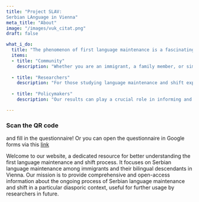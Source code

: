 ```yaml
---
title: "Project SLAV: 
Serbian LAnguage in Vienna"
meta_title: "About"
image: "/images/vuk_citat.png"
draft: false

what_i_do:
  title: "The phenomenon of first language maintenance is a fascinating aspect of linguistic development that affects many people worldwide. Here, we aim to serve three main audiences:"
  items:
  - title: "Community"
    description: "Whether you are an immigrant, a family member, or simply someone interested in the dynamics of language maintenance and shift, our goal is to offer clear, insightful, and engaging content that helps you understand the complexities of maintaining a native language in a new cultural and linguistic environment."
  
  - title: "Researchers"
    description: "For those studying language maintenance and shift experimentally, this site provides a wealth of resources, research findings, and methodological guidance to support your scholarly endeavors."
  
  - title: "Policymakers"
    description: "Our results can play a crucial role in informing and shaping more effective educational strategies, enhanced community support, and streamlining the process of cultural and linguistic integration."

---
```

### Scan the QR code 
and fill in the questionnaire! Or you can open the questionnaire in Google forms via this [link](https://forms.gle/SiBNk2KVJ2p2U8Kz8)

Welcome to our website, a dedicated resource for better understanding the first language maintenance and shift process. It focuses on Serbian language maintenance among immigrants and their bilingual descendants in Vienna. Our mission is to provide comprehensive and open-access information about the ongoing process of Serbian language maintenance and shift in a particular diasporic context, useful for further usage by researchers in future.
